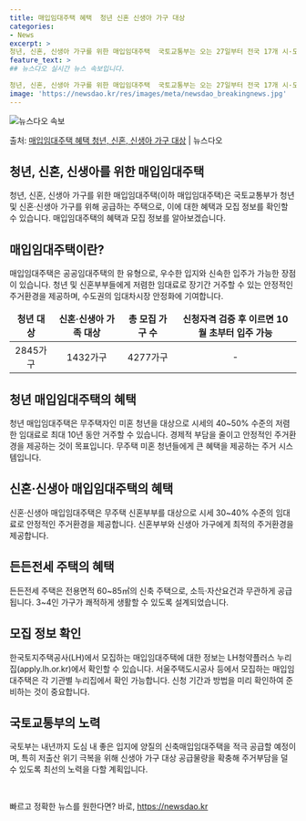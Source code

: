 ```yaml
---
title: 매입임대주택 혜택  청년 신혼 신생아 가구 대상
categories:
- News
excerpt: >
청년, 신혼, 신생아 가구를 위한 매입임대주택  국토교통부는 오는 27일부터 전국 17개 시·도 중 14개 …
feature_text: >
## 뉴스다오 실시간 뉴스 속보입니다.

청년, 신혼, 신생아 가구를 위한 매입임대주택  국토교통부는 오는 27일부터 전국 17개 시·도 중 14개 …
image: 'https://newsdao.kr/res/images/meta/newsdao_breakingnews.jpg'
---
```


![뉴스다오 속보](https://newsdao.kr/res/images/meta/newsdao_breakingnews.jpg)

<p>출처: <a href="https://newsdao.kr/4413" rel="dofollow">매입임대주택 혜택 청년, 신혼, 신생아 가구 대상</a> | 뉴스다오</p>

<h2 data-ke-size="size26">청년, 신혼, 신생아를 위한 매입임대주택</h2>
<p data-ke-size="size16">청년, 신혼, 신생아 가구를 위한 매입임대주택(이하 매입임대주택)은 국토교통부가 청년 및 신혼·신생아 가구를 위해 공급하는 주택으로, 이에 대한 혜택과 모집 정보를 확인할 수 있습니다. 매입임대주택의 혜택과 모집 정보를 알아보겠습니다.</p>

<h2 data-ke-size="size24">매입임대주택이란?</h2>
<p data-ke-size="size16">매입임대주택은 공공임대주택의 한 유형으로, 우수한 입지와 신속한 입주가 가능한 장점이 있습니다. 청년 및 신혼부부들에게 저렴한 임대료로 장기간 거주할 수 있는 안정적인 주거환경을 제공하며, 수도권의 임대차시장 안정화에 기여합니다.</p>

<table>
<thead>
<tr>
<td style="text-align: center; height: 17px;"><b>청년 대상</b></td>
<td style="text-align: center; height: 17px;"><b>신혼·신생아 가족 대상</b></td>
<td style="text-align: center; height: 17px;"><b>총 모집 가구 수</b></td>
<td style="text-align: center; height: 17px;"><b>신청자격 검증 후 이르면 10월 초부터 입주 가능</b></td>
</tr>
</thead>
<tr>
<td style="text-align: center; height: 17px;">2845가구</td>
<td style="text-align: center; height: 17px;">1432가구</td>
<td style="text-align: center; height: 17px;">4277가구</td>
<td style="text-align: center; height: 17px;">-</td>
</tr>
</table>

<h2 data-ke-size="size24">청년 매입임대주택의 혜택</h2>
<p data-ke-size="size16">청년 매입임대주택은 무주택자인 미혼 청년을 대상으로 시세의 40~50% 수준의 저렴한 임대료로 최대 10년 동안 거주할 수 있습니다. 경제적 부담을 줄이고 안정적인 주거환경을 제공하는 것이 목표입니다. 무주택 미혼 청년들에게 큰 혜택을 제공하는 주거 시스템입니다.</p>

<h2 data-ke-size="size24">신혼·신생아 매입임대주택의 혜택</h2>
<p data-ke-size="size16">신혼·신생아 매입임대주택은 무주택 신혼부부를 대상으로 시세 30~40% 수준의 임대료로 안정적인 주거환경을 제공합니다. 신혼부부와 신생아 가구에게 최적의 주거환경을 제공합니다.</p>

<h2 data-ke-size="size24">든든전세 주택의 혜택</h2>
<p data-ke-size="size16">든든전세 주택은 전용면적 60~85㎡의 신축 주택으로, 소득·자산요건과 무관하게 공급됩니다. 3~4인 가구가 쾌적하게 생활할 수 있도록 설계되었습니다.</p>

<h2 data-ke-size="size24">모집 정보 확인</h2>
<p data-ke-size="size16">한국토지주택공사(LH)에서 모집하는 매입임대주택에 대한 정보는 LH청약플러스 누리집(apply.lh.or.kr)에서 확인할 수 있습니다. 서울주택도시공사 등에서 모집하는 매입임대주택은 각 기관별 누리집에서 확인 가능합니다. 신청 기간과 방법을 미리 확인하여 준비하는 것이 중요합니다.</p>

<h2 data-ke-size="size24">국토교통부의 노력</h2>
<p data-ke-size="size16">국토부는 내년까지 도심 내 좋은 입지에 양질의 신축매입임대주택을 적극 공급할 예정이며, 특히 저출산 위기 극복을 위해 신생아 가구 대상 공급물량을 확충해 주거부담을 덜 수 있도록 최선의 노력을 다할 계획입니다.</p>

<p data-ke-size="size16">&nbsp;</p>
 

빠르고 정확한 뉴스를 원한다면? 바로, <a href="https://newsdao.kr" rel="dofollow">https://newsdao.kr</a>


    
